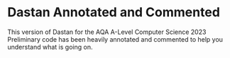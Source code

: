 # Dastan Annotated and Commented
This version of Dastan for the AQA A-Level Computer Science 2023 Preliminary code has been heavily annotated and commented to help you understand what is going on.
